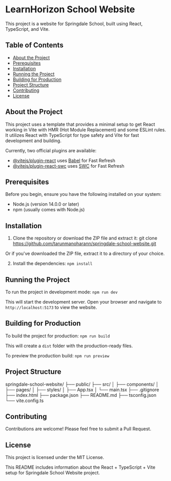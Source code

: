 #  LearnHorizon School Website

This project is a website for Springdale School, built using React, TypeScript, and Vite.

## Table of Contents

- [About the Project](#about-the-project)
- [Prerequisites](#prerequisites)
- [Installation](#installation)
- [Running the Project](#running-the-project)
- [Building for Production](#building-for-production)
- [Project Structure](#project-structure)
- [Contributing](#contributing)
- [License](#license)

## About the Project

This project uses a template that provides a minimal setup to get React working in Vite with HMR (Hot Module Replacement) and some ESLint rules. It utilizes React with TypeScript for type safety and Vite for fast development and building.

Currently, two official plugins are available:
- [@vitejs/plugin-react](https://github.com/vitejs/vite-plugin-react/blob/main/packages/plugin-react/README.md) uses [Babel](https://babeljs.io/) for Fast Refresh
- [@vitejs/plugin-react-swc](https://github.com/vitejs/vite-plugin-react-swc) uses [SWC](https://swc.rs/) for Fast Refresh

## Prerequisites

Before you begin, ensure you have the following installed on your system:

- Node.js (version 14.0.0 or later)
- npm (usually comes with Node.js)

## Installation

1. Clone the repository or download the ZIP file and extract it:
git clone https://github.com/tarunmanoharann/springdale-school-website.git

Or if you've downloaded the ZIP file, extract it to a directory of your choice.
  
2. Install the dependencies:
`npm install`

## Running the Project

To run the project in development mode:
`npm run dev`

This will start the development server. Open your browser and navigate to `http://localhost:5173` to view the website.

## Building for Production

To build the project for production:
`npm run build`

This will create a `dist` folder with the production-ready files.

To preview the production build:
`npm run preview`


## Project Structure

springdale-school-website/
├── public/
├── src/
│   ├── components/
│   ├── pages/
│   ├── styles/
│   ├── App.tsx
│   └── main.tsx
├── .gitignore
├── index.html
├── package.json
├── README.md
├── tsconfig.json
└── vite.config.ts


## Contributing
Contributions are welcome! Please feel free to submit a Pull Request.

## License
This project is licensed under the MIT License.

This README includes information about the React + TypeScript + Vite setup for Springdale School Website project.
